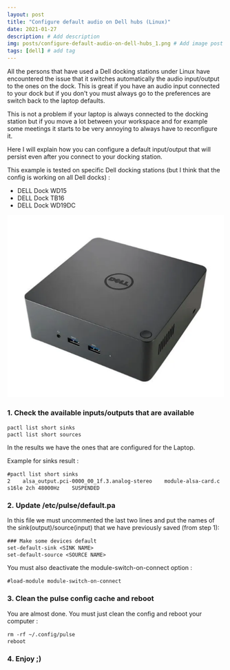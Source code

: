 ```yaml
---
layout: post
title: "Configure default audio on Dell hubs (Linux)"
date: 2021-01-27
description: # Add description
img: posts/configure-default-audio-on-dell-hubs_1.png # Add image post (optional)
tags: [dell] # add tag
---
```


All the persons that have used a Dell docking stations under Linux have encountered the issue that it switches automatically the audio input/output to the ones on the dock. This is great if you have an audio input connected to your dock but if you don't you must always go to the preferences are switch back to the laptop defaults. 

This is not a problem if your laptop is always connected to the docking station but if you move a lot between your workspace and for example some meetings it starts to be very annoying to always have to reconfigure it.

Here I will explain how you can configure a default input/output that will persist even after you connect to your docking station.

This example is tested on specific Dell docking stations (but I think that the config is working on all Dell docks) : 

* DELL Dock WD15
* DELL Dock TB16
* DELL Dock WD19DC

[![](../../assets/img/posts/configure-default-audio-on-dell-hubs_1.png)](../../assets/img/posts/configure-default-audio-on-dell-hubs_1.png)

### 1. Check the available inputs/outputs that are available

    pactl list short sinks
    pactl list short sources

In the results we have the ones that are configured for the Laptop. 

Example for sinks result : 

    #pactl list short sinks
    2    alsa_output.pci-0000_00_1f.3.analog-stereo    module-alsa-card.c    s16le 2ch 48000Hz    SUSPENDED

### 2. Update /etc/pulse/default.pa

In this file we must uncommented the last two lines and put the names of the sink(output)/source(input) that we have previously saved (from step 1): 

    ### Make some devices default
    set-default-sink <SINK NAME>
    set-default-source <SOURCE NAME>

You must also deactivate the module-switch-on-connect option :

    #load-module module-switch-on-connect

### 3. Clean the pulse config cache and reboot

You are almost done. You must just clean the config and reboot your computer :

    rm -rf ~/.config/pulse
    reboot

### 4. Enjoy ;)